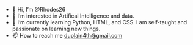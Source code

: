 - 👋 Hi, I’m @Rhodes26
- 👀 I’m interested in Artifical Intelligence and data.
- 🌱 I’m currently learning Python, HTML, and CSS. I am self-taught and passionate on learning new things.
- 📫 How to reach me  duplain4th@gmail.com 

<!---
Rhodes26/Rhodes26 is a ✨ special ✨ repository because its `README.md` (this file) appears on your GitHub profile.
You can click the Preview link to take a look at your changes.
--->
